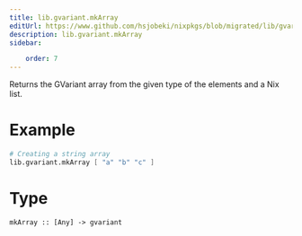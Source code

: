 ```yaml
---
title: lib.gvariant.mkArray
editUrl: https://www.github.com/hsjobeki/nixpkgs/blob/migrated/lib/gvariant.nix#L100C13
description: lib.gvariant.mkArray
sidebar:

    order: 7
---
```


Returns the GVariant array from the given type of the elements and a Nix list.

# Example

```nix
# Creating a string array
lib.gvariant.mkArray [ "a" "b" "c" ]
```

# Type

```
mkArray :: [Any] -> gvariant
```



